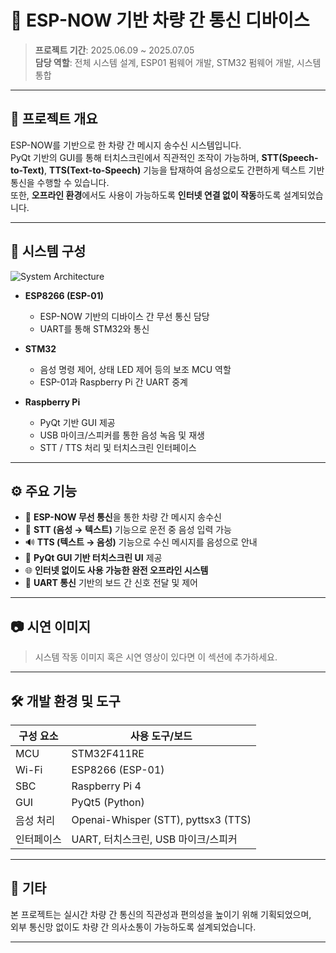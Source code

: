 # 🚗 ESP-NOW 기반 차량 간 통신 디바이스

> **프로젝트 기간**: 2025.06.09 ~ 2025.07.05  
> **담당 역할**: 전체 시스템 설계, ESP01 펌웨어 개발, STM32 펌웨어 개발, 시스템 통합

---

## 📌 프로젝트 개요

ESP-NOW를 기반으로 한 차량 간 메시지 송수신 시스템입니다.  
PyQt 기반의 GUI를 통해 터치스크린에서 직관적인 조작이 가능하며, **STT(Speech-to-Text)**, **TTS(Text-to-Speech)** 기능을 탑재하여 음성으로도 간편하게 텍스트 기반 통신을 수행할 수 있습니다.  
또한, **오프라인 환경**에서도 사용이 가능하도록 **인터넷 연결 없이 작동**하도록 설계되었습니다.

---

## 🧩 시스템 구성

![System Architecture](https://github.com/user-attachments/assets/fd39ac15-fd1c-458d-a9a2-eecfc9bd3408)

- **ESP8266 (ESP-01)**  
  - ESP-NOW 기반의 디바이스 간 무선 통신 담당
  - UART를 통해 STM32와 통신

- **STM32**  
  - 음성 명령 제어, 상태 LED 제어 등의 보조 MCU 역할
  - ESP-01과 Raspberry Pi 간 UART 중계

- **Raspberry Pi**  
  - PyQt 기반 GUI 제공
  - USB 마이크/스피커를 통한 음성 녹음 및 재생
  - STT / TTS 처리 및 터치스크린 인터페이스

---

## ⚙️ 주요 기능

- 📡 **ESP-NOW 무선 통신**을 통한 차량 간 메시지 송수신
- 🧠 **STT (음성 → 텍스트)** 기능으로 운전 중 음성 입력 가능
- 🔊 **TTS (텍스트 → 음성)** 기능으로 수신 메시지를 음성으로 안내
- 📱 **PyQt GUI 기반 터치스크린 UI** 제공
- 🌐 **인터넷 없이도 사용 가능한 완전 오프라인 시스템**
- 🔌 **UART 통신** 기반의 보드 간 신호 전달 및 제어

---

## 📷 시연 이미지

> 시스템 작동 이미지 혹은 시연 영상이 있다면 이 섹션에 추가하세요.

---

## 🛠️ 개발 환경 및 도구

| 구성 요소 | 사용 도구/보드 |
|-----------|----------------|
| MCU       | STM32F411RE  |
| Wi-Fi     | ESP8266 (ESP-01) |
| SBC       | Raspberry Pi 4 |
| GUI       | PyQt5 (Python) |
| 음성 처리  | Openai-Whisper (STT), pyttsx3 (TTS) |
| 인터페이스 | UART, 터치스크린, USB 마이크/스피커 |

---

## 🙋 기타

본 프로젝트는 실시간 차량 간 통신의 직관성과 편의성을 높이기 위해 기획되었으며,  
외부 통신망 없이도 차량 간 의사소통이 가능하도록 설계되었습니다.

---
